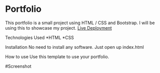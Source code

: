 # Portfolio

This portfolio is a small project using HTML / CSS and Bootstrap. I will be using this to showcase my project.
[Live Deployment]()


Technologies Used
*HTML *CSS

Installation
No need to install any software. Just open up index.html

How to use
Use this template to use your portfolio.

#Screenshot

